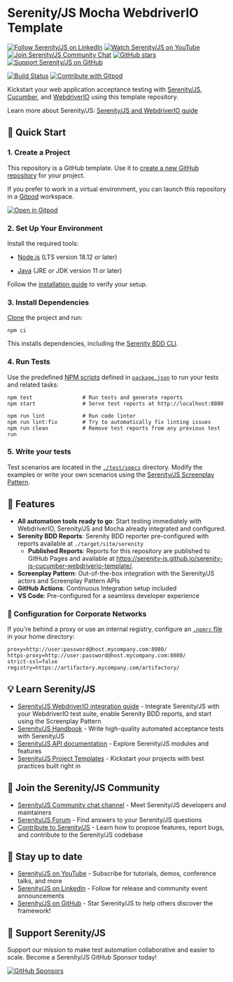 # Serenity/JS Mocha WebdriverIO Template

[![Follow Serenity/JS on LinkedIn](https://img.shields.io/badge/Follow-Serenity%2FJS%20-0077B5?logo=linkedin)](https://www.linkedin.com/company/serenity-js)
[![Watch Serenity/JS on YouTube](https://img.shields.io/badge/Watch-@serenity--js-E62117?logo=youtube)](https://www.youtube.com/@serenity-js)
[![Join Serenity/JS Community Chat](https://img.shields.io/badge/Chat-Serenity%2FJS%20Community-FBD30B?logo=matrix)](https://matrix.to/#/#serenity-js:gitter.im)
[![GitHub stars](https://img.shields.io/github/stars/serenity-js/serenity-js?label=Serenity%2FJS&logo=github&style=badge)](https://github.com/serenity-js/serenity-js)
[![Support Serenity/JS on GitHub](https://img.shields.io/badge/Support-@serenity--js-703EC8?logo=github)](https://github.com/sponsors/serenity-js)

[![Build Status](https://github.com/serenity-js/serenity-js-cucumber-webdriverio-template/workflows/build/badge.svg)](https://github.com/serenity-js/serenity-js-cucumber-webdriverio-template/actions)
[![Contribute with Gitpod](https://img.shields.io/badge/Contribute%20with-Gitpod-908a85?logo=gitpod)](https://gitpod.io/from-referrer/)


Kickstart your web application acceptance testing with [Serenity/JS](https://serenity-js.org), [Cucumber](https://github.com/cucumber/cucumber-js),
and [WebdriverIO](https://webdriver.io/) using this template repository.

Learn more about Serenity/JS:
[Serenity/JS and WebdriverIO guide](https://serenity-js.org/handbook/test-runners/webdriverio/)

## 🚀 Quick Start

### 1. Create a Project

This repository is a GitHub template. Use it to [create a new GitHub repository](https://help.github.com/en/articles/creating-a-repository-from-a-template)
for your project.

If you prefer to work in a virtual environment, you can launch this repository in a [Gitpod](https://gitpod.io/from-referrer/) workspace.

[![Open in Gitpod](https://gitpod.io/button/open-in-gitpod.svg)](https://gitpod.io/from-referrer/)

### 2. Set Up Your Environment

Install the required tools:

- [Node.js](https://nodejs.org/en/) (LTS version 18.12 or later)

- [Java](https://adoptopenjdk.net/) (JRE or JDK version 11 or later)

Follow the [installation guide](https://serenity-js.org/handbook/getting-started/installation/) to verify your setup.

### 3. Install Dependencies

[Clone](https://docs.github.com/en/repositories/creating-and-managing-repositories/cloning-a-repository) the project and run:

```
npm ci
```

This installs dependencies, including the [Serenity BDD CLI](https://serenity-js.org/handbook/reporting/serenity-bdd-reporter/).

### 4. Run Tests

Use the predefined [NPM scripts](https://docs.npmjs.com/cli/v10/using-npm/scripts) defined in [`package.json`](package.json) to run your tests
and related tasks:

```
npm test                # Run tests and generate reports
npm start               # Serve test reports at http://localhost:8080

npm run lint            # Run code linter
npm run lint:fix        # Try to automatically fix linting issues
npm run clean           # Remove test reports from any previous test run
```

### 5. Write your tests

Test scenarios are located in the [`./test/specs`](/test/specs) directory.
Modify the examples or write your own scenarios using the [Serenity/JS Screenplay Pattern](https://serenity-js.org/handbook/design/screenplay-pattern/).

## 🌟 Features

- **All automation tools ready to go**: Start testing immediately with WebdriverIO, Serenity/JS and Mocha already integrated and configured.
- **Serenity BDD Reports**: Serenity BDD reporter pre-configured with reports available at `./target/site/serenity`
    - **Published Reports**: Reports for this repository are published to GitHub Pages and available at https://serenity-js.github.io/serenity-js-cucumber-webdriverio-template/.
- **Screenplay Pattern**: Out-of-the-box integration with the Serenity/JS actors and Screenplay Pattern APIs
- **GitHub Actions**: Continuous Integration setup included
- **VS Code**: Pre-configured for a seamless developer experience

### 🔧 Configuration for Corporate Networks

If you're behind a proxy or use an internal registry, configure an [`.npmrc` file](https://docs.npmjs.com/cli/v6/configuring-npm/npmrc) in your home directory:

```
proxy=http://user:password@host.mycompany.com:8080/
https-proxy=http://user:password@host.mycompany.com:8080/
strict-ssl=false
registry=https://artifactory.mycompany.com/artifactory/
```

## 💡️ Learn Serenity/JS

- [Serenity/JS WebdriverIO integration guide](https://serenity-js.org/handbook/test-runners/webdriverio/) - Integrate Serenity/JS with your WebdriverIO test suite, enable Serenity BDD reports, and start using the Screenplay Pattern
- [Serenity/JS Handbook](https://serenity-js.org/handbook/) - Write high-quality automated acceptance tests with Serenity/JS
- [Serenity/JS API documentation](https://serenity-js.org/api/) - Explore Serenity/JS modules and features
- [Serenity/JS Project Templates](https://serenity-js.org/handbook/getting-started/project-templates/) - Kickstart your projects with best practices built right in

## 👋 Join the Serenity/JS Community

- [Serenity/JS Community chat channel](https://matrix.to/#/#serenity-js:gitter.im) - Meet Serenity/JS developers and maintainers
- [Serenity/JS Forum](https://github.com/orgs/serenity-js/discussions/categories/how-to) - Find answers to your Serenity/JS questions
- [Contribute to Serenity/JS](https://serenity-js.org/community/contributing/) - Learn how to propose features, report bugs, and contribute to the Serenity/JS codebase

## 📣 Stay up to date

- [Serenity/JS on YouTube](https://www.youtube.com/@serenity-js) - Subscribe for tutorials, demos, conference talks, and more
- [Serenity/JS on LinkedIn](https://www.linkedin.com/company/serenity-js) - Follow for release and community event announcements
- [Serenity/JS on GitHub](https://github.com/serenity-js/serenity-js) - Star Serenity/JS to help others discover the framework!

## 💛 Support Serenity/JS

Support our mission to make test automation collaborative and easier to scale. Become a Serenity/JS GitHub Sponsor today!

[![GitHub Sponsors](https://img.shields.io/badge/Sponsor%20@serenity%2FJS-703EC8?style=for-the-badge&logo=github&logoColor=white)](https://github.com/sponsors/serenity-js)
